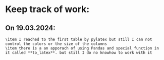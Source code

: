 # Keep track of work:

## On 19.03.2024:
    \item I reached to the first table by pylatex but still I can not control the colors or the size of the columns
    \item there is a an apporach of using Pandas and special function in it called **to_latex**. but still I do no knowhow to work with it